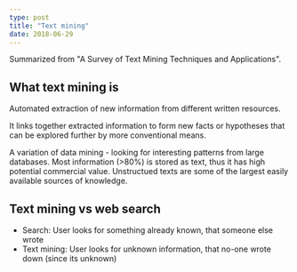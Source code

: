 ```yaml
---
type: post
title: "Text mining"
date: 2018-06-29
---
```


Summarized from "A Survey of Text Mining Techniques and Applications".

## What text mining is

Automated extraction of new information from different written resources.

It links together extracted information to form new facts or hypotheses
that can be explored further by more conventional means.

A variation of data mining - looking for interesting patterns from large databases.
Most information (>80%) is stored as text, thus it has high potential commercial value.
Unstructued texts are some of the largest easily available sources of knowledge.

## Text mining vs web search

* Search: User looks for something already known, that someone else wrote
* Text mining: User looks for unknown information, that no-one wrote down (since its unknown)



